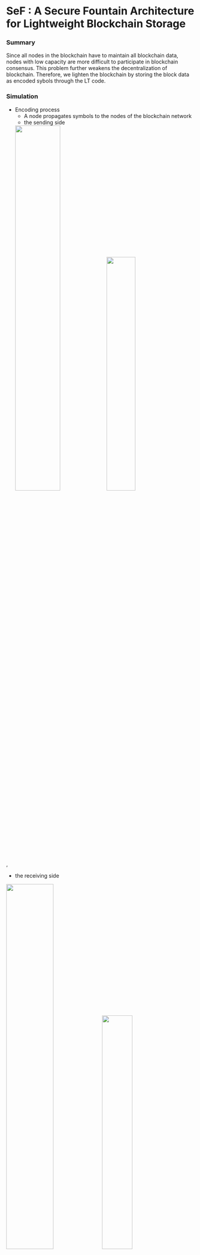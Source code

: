 # SeF : A Secure Fountain Architecture for Lightweight Blockchain Storage


### Summary

Since all nodes in the blockchain have to maintain all blockchain data, nodes with low capacity are more difficult to participate in blockchain consensus. This problem further weakens the decentralization of blockchain. Therefore, we lighten the blockchain by storing the block data as encoded sybols through the LT code.

### Simulation 

- Encoding process
  - A node propagates symbols to the nodes of the blockchain network
  - the sending side
  <img src="https://user-images.githubusercontent.com/73271891/157414197-def0be43-7e86-46fa-9854-382beb7de8d1.jpg" width="50%">
  <img src="https://user-images.githubusercontent.com/73271891/157414365-65f1353a-1ca5-4bc6-a1b4-9efa91cb2b77.jpg" width="40%">
\,
  - the receiving side
  <img src="https://user-images.githubusercontent.com/73271891/157414327-c4cfe6fb-73f3-44d0-a8ec-a49cbac9952d.jpg" width="50%">
  <img src="https://user-images.githubusercontent.com/73271891/157414426-1d684222-68c5-4f40-b71f-8d1b940273cb.jpg" width="40%">



### REFERENCE
- [INTRODUCTION TO FOUNTAIN CODES: LT CODES WITH PYTHON](https://franpapers.com/en/algorithmic/2018-introduction-to-fountain-codes-lt-codes-with-python/)
- M. Dai, S. Zhang, H. Wang and S. Jin, "A Low Storage Room Requirement Framework for Distributed Ledger in Blockchain," in IEEE Access, vol. 6, pp. 22970-22975, 2018
- KADHE, Swanand; CHUNG, Jichan; RAMCHANDRAN, Kannan. SeF: A secure fountain architecture for slashing storage costs in blockchains. arXiv preprint arXiv:1906.12140, 2019.

